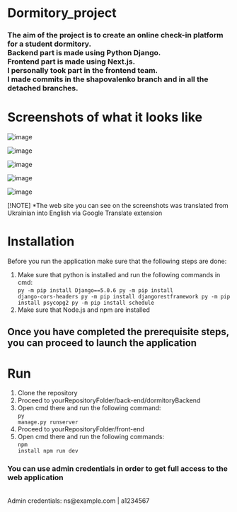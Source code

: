 # Dormitory_project
<h3>The aim of the project is to create an online check-in platform for a student dormitory.</br>
Backend part is made using Python Django.</br>
Frontend part is made using Next.js.</br>
I personally took part in the frontend team.</br> 
I made commits in the shapovalenko branch and in all the detached branches.
</h3>

<h1>Screenshots of what it looks like</h1>

![image](https://github.com/VictorShap/Dormitory_NextjsApp/assets/36379638/e5d64fe7-c83e-4bab-a199-723542a80d8b)

![image](https://github.com/VictorShap/Dormitory_NextjsApp/assets/36379638/1adad193-6f28-49f0-b829-28e69eab2839)

![image](https://github.com/VictorShap/Dormitory_NextjsApp/assets/36379638/18d1c5ae-5900-4a44-9cee-c0cee2b0bc8a)

![image](https://github.com/VictorShap/Dormitory_NextjsApp/assets/36379638/21d507a9-ba3d-4378-ad78-07cb1a4938db)

![image](https://github.com/VictorShap/Dormitory_NextjsApp/assets/36379638/d20a8658-00b1-43c2-a4b1-c77060ad4e4c)

[!NOTE]  *The web site you can see on the screenshots was translated from Ukrainian into English via Google Translate extension

<h1>Installation</h1>

Before you run the application make sure that the following steps are done:
1. Make sure that python is installed and run the following commands in cmd:</br>
<code>py -m pip install Django==5.0.6
py -m pip install django-cors-headers
py -m pip install djangorestframework
py -m pip install psycopg2
py -m pip install schedule</code> 
2. Make sure that Node.js and npm are installed

<h2>Once you have completed the prerequisite steps, you can proceed to launch the application</h2>

<h1>Run</h1>

1. Clone the repository
2. Proceed to yourRepositoryFolder/back-end/dormitoryBackend
3. Open cmd there and run the following command:</br>
<code>py manage.py runserver</code>
4. Proceed to yourRepositoryFolder/front-end
5. Open cmd there and run the following commands:</br>
<code>npm install
npm run dev</code>

<h3>You can use admin credentials in order to get full access to the web application</h3></br>
Admin credentials: ns@example.com | a1234567
